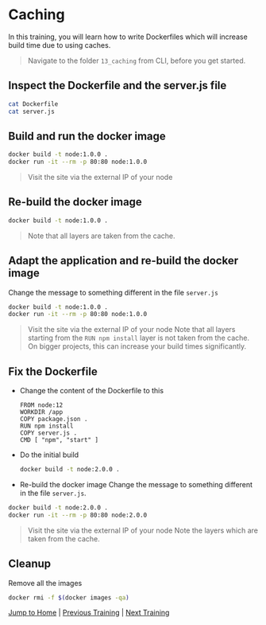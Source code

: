 # Caching

In this training, you will learn how to write Dockerfiles which will increase build time due to using caches.

>Navigate to the folder `13_caching` from CLI, before you get started. 

## Inspect the Dockerfile and the server.js file
```bash
cat Dockerfile
cat server.js
```

## Build and run the docker image
```bash
docker build -t node:1.0.0 .
docker run -it --rm -p 80:80 node:1.0.0
```
>Visit the site via the external IP of your node

## Re-build the docker image
```bash
docker build -t node:1.0.0 .
```
>Note that all layers are taken from the cache.

## Adapt the application and re-build the docker image

Change the message to something different in the file `server.js`
```bash
docker build -t node:1.0.0 .
docker run -it --rm -p 80:80 node:1.0.0
```
>Visit the site via the external IP of your node
>Note that all layers starting from the `RUN npm install` layer is not taken from the cache. On bigger projects, this can increase your build times significantly. 

## Fix the Dockerfile
* Change the content of the Dockerfile to this

  ```docker
  FROM node:12
  WORKDIR /app
  COPY package.json .
  RUN npm install
  COPY server.js .
  CMD [ "npm", "start" ]
  ```

* Do the initial build
  ```bash
  docker build -t node:2.0.0 .
  ```

* Re-build the docker image
Change the message to something different in the file `server.js`.
```bash
docker build -t node:2.0.0 .
docker run -it --rm -p 80:80 node:2.0.0
```
>Visit the site via the external IP of your node
>Note the layers which are taken from the cache.

## Cleanup
Remove all the images
```bash
docker rmi -f $(docker images -qa)
```

[Jump to Home](../README.md) | [Previous Training](../12_shell-vs-cmd-form-PID1/README.md) | [Next Training](../14_multistaged-builds/README.md)